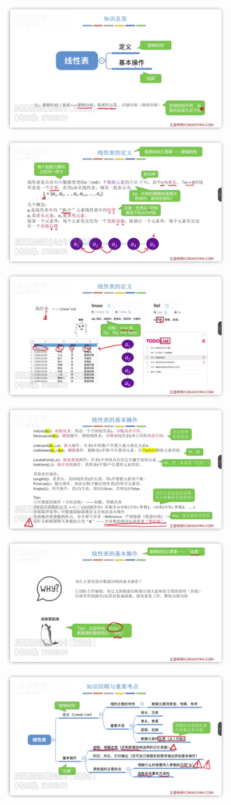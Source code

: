 
![](images/Pasted%20image%2020250319161611.png)

![](images/Pasted%20image%2020250319161755.png)

![](images/Pasted%20image%2020250319161839.png)

![](images/Pasted%20image%2020250319163409.png)

![](images/Pasted%20image%2020250319163501.png)

 ![](images/Pasted%20image%2020250319163546.png)


